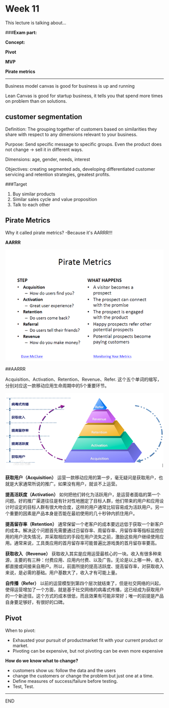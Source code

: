 # Week 11

This lecture is talking about...



###**Exam part:**

**Concept:**

**Pivot**

**MVP**

**Pirate metrics**



---



Business model canvas is good for business is up and running 

Lean Canvas is good for startup business, it tells you that spend more times on problem than on solutions.



## customer segmentation

Definition: The grouping together of customers based on similarities they share with respect to any dimensions relevant to your business.

Purpose: Send specific message to specific groups. Even the product does not change -> sell it in different ways.

Dimensions: age, gender, needs, interest

Objectives: creating segmented ads, developing differentiated customer servicing and retention strategies, greatest profits.



###Target

1. Buy similar products
2. Similar sales cycle and value proposition
3. Talk to each other



## Pirate Metrics

Why it called pirate metrics? -Because it's AARRR!!!



**AARRR**

![1](PIC/week11_1.png)



##AARRR 

Acquisition、Activation、Retention、Revenue、Refer. 这个五个单词的缩写，分别对应这一款移动应用生命周期中的5个重要环节。

![2](PIC/week11_2.png)

**获取用户（Acquisition）**
运营一款移动应用的第一步，毫无疑问是获取用户，也就是大家通常所说的推广。如果没有用户，就谈不上运营。



**提高活跃度（Activation）**
如何把他们转化为活跃用户，是运营者面临的第一个问题。好的推广渠道往往是有针对性地圈定了目标人群，他们带来的用户和应用设计时设定的目标人群有很大吻合度，这样的用户通常比较容易成为活跃用户。另一个重要的因素是产品本身是否能在最初使用的几十秒钟内抓住用户。



**提高留存率（Retention）**
通常保留一个老客户的成本要远远低于获取一个新客户的成本。解决这个问题首先需要通过日留存率、周留存率、月留存率等指标监控应用的用户流失情况，并采取相应的手段在用户流失之前，激励这些用户继续使用应用。通常来说，工具类应用的首月留存率可能普遍比游戏类的首月留存率要高。



**获取收入（Revenue）**
获取收入其实是应用运营最核心的一块。收入有很多种来源，主要的有三种：付费应用、应用内付费、以及广告。无论是以上哪一种，收入都直接或间接来自用户。所以，前面所提的提高活跃度、提高留存率，对获取收入来说，是必需的基础。用户基数大了，收入才有可能上量。



**自传播（Refer）**
以前的运营模型到第四个层次就结束了，但是社交网络的兴起，使得运营增加了一个方面，就是基于社交网络的病毒式传播，这已经成为获取用户的一个新途径。这个方式的成本很低，而且效果有可能非常好；唯一的前提是产品自身要足够好，有很好的口碑。





## Pivot

When to pivot: 

* Exhausted your pursuit of productmarket fit with your current product or market.
* Pivoting can be expensive, but not pivoting can be even more expensive





**How do we know what to change?**

* customers show us: follow the data and the users
* change the customers or change the problem but just one at a time.
* Define measures of success/failure before testing.
* Test, Test.

----

END